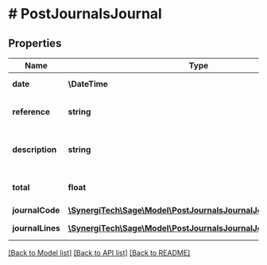 # # PostJournalsJournal

## Properties

Name | Type | Description | Notes
------------ | ------------- | ------------- | -------------
**date** | **\DateTime** | The date of the journal |
**reference** | **string** | A reference for the journal |
**description** | **string** | A description of the journal | [optional]
**total** | **float** | The total for the journal | [optional]
**journalCode** | [**\SynergiTech\Sage\Model\PostJournalsJournalJournalCode**](PostJournalsJournalJournalCode.md) |  | [optional]
**journalLines** | [**\SynergiTech\Sage\Model\PostJournalsJournalJournalLinesInner[]**](PostJournalsJournalJournalLinesInner.md) | The journal lines |

[[Back to Model list]](../../README.md#models) [[Back to API list]](../../README.md#endpoints) [[Back to README]](../../README.md)
